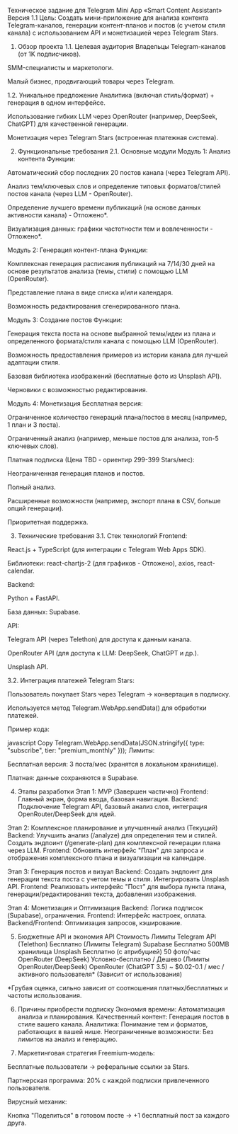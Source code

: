 Техническое задание для Telegram Mini App «Smart Content Assistant»
Версия 1.1
Цель: Создать мини-приложение для анализа контента Telegram-каналов, генерации контент-планов и постов (с учетом стиля канала) с использованием API и монетизацией через Telegram Stars.

1. Обзор проекта
1.1. Целевая аудитория
Владельцы Telegram-каналов (от 1K подписчиков).

SMM-специалисты и маркетологи.

Малый бизнес, продвигающий товары через Telegram.

1.2. Уникальное предложение
Аналитика (включая стиль/формат) + генерация в одном интерфейсе.

Использование гибких LLM через OpenRouter (например, DeepSeek, ChatGPT) для качественной генерации.

Монетизация через Telegram Stars (встроенная платежная система).

2. Функциональные требования
2.1. Основные модули
Модуль 1: Анализ контента
Функции:

Автоматический сбор последних 20 постов канала (через Telegram API).

Анализ тем/ключевых слов и определение типовых форматов/стилей постов канала (через LLM - OpenRouter).

Определение лучшего времени публикаций (на основе данных активности канала) - Отложено*.

Визуализация данных: графики частотности тем и вовлеченности - Отложено*.

Модуль 2: Генерация контент-плана
Функции:

Комплексная генерация расписания публикаций на 7/14/30 дней на основе результатов анализа (темы, стили) с помощью LLM (OpenRouter).

Представление плана в виде списка и/или календаря.

Возможность редактирования сгенерированного плана.

Модуль 3: Создание постов
Функции:

Генерация текста поста на основе выбранной темы/идеи из плана и определенного формата/стиля канала с помощью LLM (OpenRouter).

Возможность предоставления примеров из истории канала для лучшей адаптации стиля.

Базовая библиотека изображений (бесплатные фото из Unsplash API).

Черновики с возможностью редактирования.

Модуль 4: Монетизация
Бесплатная версия:

Ограниченное количество генераций плана/постов в месяц (например, 1 план и 3 поста).

Ограниченный анализ (например, меньше постов для анализа, топ-5 ключевых слов).

Платная подписка (Цена TBD - ориентир 299-399 Stars/мес):

Неограниченная генерация планов и постов.

Полный анализ.

Расширенные возможности (например, экспорт плана в CSV, больше опций генерации).

Приоритетная поддержка.

3. Технические требования
3.1. Стек технологий
Frontend:

React.js + TypeScript (для интеграции с Telegram Web Apps SDK).

Библиотеки: react-chartjs-2 (для графиков - Отложено), axios, react-calendar.

Backend:

Python + FastAPI.

База данных: Supabase.

API:

Telegram API (через Telethon) для доступа к данным канала.

OpenRouter API (для доступа к LLM: DeepSeek, ChatGPT и др.).

Unsplash API.

3.2. Интеграция платежей
Telegram Stars:

Пользователь покупает Stars через Telegram → конвертация в подписку.

Используется метод Telegram.WebApp.sendData() для обработки платежей.

Пример кода:

javascript
Copy
Telegram.WebApp.sendData(JSON.stringify({
  type: "subscribe",
  tier: "premium_monthly"
}));
Лимиты:

Бесплатная версия: 3 поста/мес (хранятся в локальном хранилище).

Платная: данные сохраняются в Supabase.

4. Этапы разработки
Этап 1: MVP (Завершен частично)
Frontend: Главный экран, форма ввода, базовая навигация.
Backend: Подключение Telegram API, базовый анализ слов, интеграция OpenRouter/DeepSeek для идей.

Этап 2: Комплексное планирование и улучшенный анализ (Текущий)
Backend: Улучшить анализ (/analyze) для определения тем и стилей. Создать эндпоинт (/generate-plan) для комплексной генерации плана через LLM.
Frontend: Обновить интерфейс "План" для запроса и отображения комплексного плана и визуализации на календаре.

Этап 3: Генерация постов и визуал
Backend: Создать эндпоинт для генерации текста поста с учетом темы и стиля. Интегрировать Unsplash API.
Frontend: Реализовать интерфейс "Пост" для выбора пункта плана, генерации/редактирования текста, добавления изображения.

Этап 4: Монетизация и Оптимизация
Backend: Логика подписок (Supabase), ограничения.
Frontend: Интерфейс настроек, оплата.
Backend/Frontend: Оптимизация запросов, кэширование.

5. Бюджетные API и экономия
API	Стоимость	Лимиты
Telegram API (Telethon)	Бесплатно	(Лимиты Telegram)
Supabase	Бесплатно	500MB хранилища
Unsplash	Бесплатно (с атрибуцией)	50 фото/час
OpenRouter (DeepSeek)	Условно-бесплатно / Дешево	(Лимиты OpenRouter/DeepSeek)
OpenRouter (ChatGPT 3.5)	~ $0.02-0.1 / мес / активного пользователя*	(Зависит от использования)

*Грубая оценка, сильно зависит от соотношения платных/бесплатных и частоты использования.

6. Причины приобрести подписку
Экономия времени: Автоматизация анализа и планирования.
Качественный контент: Генерация постов в стиле вашего канала.
Аналитика: Понимание тем и форматов, работающих в вашей нише.
Неограниченные возможности: Без лимитов на анализ и генерацию.

7. Маркетинговая стратегия
Freemium-модель:

Бесплатные пользователи → реферальные ссылки за Stars.

Партнерская программа: 20% с каждой подписки привлеченного пользователя.

Вирусный механик:

Кнопка "Поделиться" в готовом посте → +1 бесплатный пост за каждого друга. 